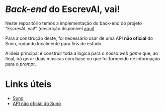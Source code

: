 # *Back-end* do EscrevAI, vai!

Neste repositório temos a implementação do back-end do projeto "EscrevAI, vai!" (descrição disponível [aqui](https://github.com/PombuDev/escrevai-vai-main))

Para a construção deste, foi necessário usar de uma API **não oficial** do Suno, rodando localmente para fins de estudo.

A ideia principal é construir toda a lógica para o nosso *web game* que, ao final, irá gerar duas músicas com base no que foi fornecido de informação para o *prompt*.

# Links úteis

- [Suno](https://suno.com/)
- [API não oficial do Suno](https://suno.gcui.art/)